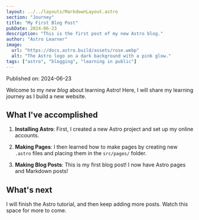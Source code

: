 ```yaml
---
layout: ../../layouts/MarkdownLayout.astro
section: "Journey"
title: "My First Blog Post"
pubDate: 2024-06-23
description: "This is the first post of my new Astro blog."
author: "Astro Learner"
image:
  url: "https://docs.astro.build/assets/rose.webp"
  alt: "The Astro logo on a dark background with a pink glow."
tags: ["astro", "blogging", "learning in public"]
---
```


Published on: 2024-06-23

Welcome to my _new blog_ about learning Astro! Here, I will share my learning
journey as I build a new website.

## What I've accomplished

1. **Installing Astro**: First, I created a new Astro project and set up my
   online accounts.

2. **Making Pages**: I then learned how to make pages by creating new `.astro`
   files and placing them in the `src/pages/` folder.

3. **Making Blog Posts**: This is my first blog post! I now have Astro pages and
   Markdown posts!

## What's next

I will finish the Astro tutorial, and then keep adding more posts. Watch this
space for more to come.
